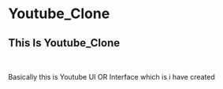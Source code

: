 # Youtube_Clone
<html>
  <head>
  </head>
  <body>
    <h2>This Is Youtube_Clone</h2>
    <br>
    <p>Basically this is Youtube UI OR Interface which is i have created</p>
  </body>
  </html>
